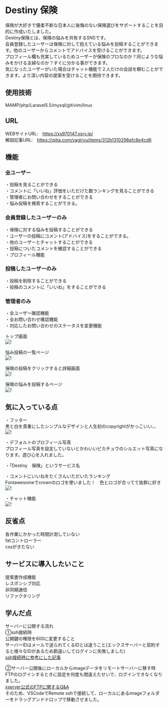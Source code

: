 # Destiny 保険
保険が大好きで優柔不断な日本人に後悔のない保険選びをサポートすることを目的に作成いたしました。<br>
Destiny保険とは、保険の悩みを共有するSNSです。<br>
会員登録したユーザーは保険に対して抱えている悩みを投稿することができます。他のユーザーからコメントでアドバイスを受けることができます。<br>
プロフィール欄も充実しているためユーザーが保険のプロなのか？同じような悩みをかける主婦なのか？すぐに分かる事ができます。<br>
気になったユーザーがいた場合はチャット機能で２人だけの会話を頼むことができます。より深い内容の提案を受けることを期待できます。<br>

## 使用技術
MAMP/php/Laravel5.5/mysql/git/vim/linux<br>

## URL
WEBサイトURL:　https://xs970147.xsrv.jp/ <br>
解説記事URL:　https://qiita.com/yagiryu/items/312b1310298afc8e4cd6
## 機能
### 全ユーザー
・投稿を見ることができる<br>
・コメントに「いいね」評価をいただけた数ランキングを見ることができる<br>
・管理者にお問い合わせをすることができる<br>
・悩み投稿を検索することができる。<br>

### 会員登録したユーザーのみ
・保険に対する悩みを投稿することができる<br>
・ユーザーの投稿にコメント(アドバイス)をすることができる。<br>
・他のユーザーとチャットすることができる<br>
・投稿についたコメントを確認することができる<br>
・プロフィール機能<br>

### 投稿したユーザーのみ
・投稿を削除することができる<br>
・投稿のコメントに「いいね」をすることができる<br>

### 管理者のみ
・全ユーザー確認機能<br>
・全お問い合わせ確認機能<br>
・対応したお問い合わせのステータスを変更機能<br>

トップ画面<br>
![!](https://github.com/ryuzo111/insurance_sns/blob/master/storage/app/default/D1readme.png)

悩み投稿の一覧ページ<br>
![!](https://github.com/ryuzo111/insurance_sns/blob/master/storage/app/default/D2readme.png)

保険の投稿をクリックすると詳細画面<br>
![!](https://github.com/ryuzo111/insurance_sns/blob/master/storage/app/default/D3readme.png)

保険の悩みを投稿するページ<br>
![!](https://github.com/ryuzo111/insurance_sns/blob/master/storage/app/default/D4readme.png)

## 気に入っている点
・フッター<br>
黒と白を貴重にしたシンプルなデザインと人生初のcopyrightがかっこいい、、<br>
![!](https://github.com/ryuzo111/insurance_sns/blob/master/storage/app/default/D5readme.png)


・デフォルトのプロフィール写真<br>
プロフィール写真を設定していないとかわいいピカチュウのシルエット写真になります。遊び心を入れました。<br>

・「Destiny　保険」というサービス名<br>

・コメントにいいねをたくさんいただいたランキング<br>
Fontawesomeでcrownのロゴを使いました！　色とロゴが合ってて抜群に好き<br>
![!](https://github.com/ryuzo111/insurance_sns/blob/master/storage/app/default/D6readme.png)

・チャット機能<br>
![!](https://github.com/ryuzo111/insurance_sns/blob/master/storage/app/default/D7readme.png)

## 反省点
各作業にかかった時間計測していない<br>
fatコントローラー<br>
cssがきたない<br>

## サービスに導入したいこと
提案書作成機能<br>
レスポンシブ対応<br>
非同期通信<br>
リファクタリング<br>

## 学んだ点
サーバーに公開する流れ<br>
①ssh接続時　<br>
公開鍵の権限を600に変更すること<br>
サーバーIDはメールで送られてくるIDとは違うこと(エックスサーバーと契約すると様々なIDがあるため勘違いしてログインに失敗しました)<br>
[ssh接続時に参考にした記事](https://qiita.com/ryo2132/items/38b5a93b3df476dd2b44)<br>

②サーバー公開後にローカルからimageデータをリモートサーバーに移す時<br>
FTPのログインするときに設定を何度も間違えたせいで、ログインできなくなりました。<br>
[xserver公式のFTPに関するQ&A](https://www.xserver.ne.jp/manual/man_server_ssh.php)<br>
そのため、VSCodeでRemote sshで接続して、ローカルにあるimageフォルダーをドラッグアンドドロップで移動させました。<br>
